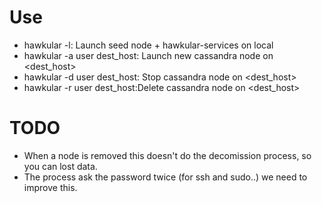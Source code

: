 # Use

- hawkular -l: Launch seed node + hawkular-services on local
- hawkular -a user dest_host: Launch new cassandra node on <dest_host>
- hawkular -d user dest_host: Stop cassandra node on <dest_host>
- hawkular -r user dest_host:Delete cassandra node on <dest_host>

# TODO
  - When a node is removed this doesn't do the decomission process, so you can lost data.
  - The process ask the password twice (for ssh and sudo..) we need to improve this.
